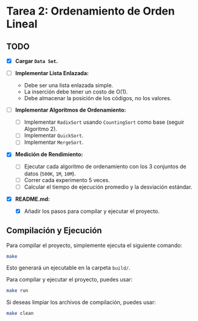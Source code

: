 # Tarea 2: Ordenamiento de Orden Lineal

## TODO

- [X] **Cargar `Data Set`.**
- [ ] **Implementar Lista Enlazada:**
    - Debe ser una lista enlazada simple.
    - La inserción debe tener un costo de O(1).
    - Debe almacenar la posición de los códigos, no los valores.

- [ ] **Implementar Algoritmos de Ordenamiento:**
    - [ ] Implementar `RadixSort` usando `CountingSort` como base (seguir Algoritmo 2).
    - [ ] Implementar `QuickSort`.
    - [ ] Implementar `MergeSort`.

- [x] **Medición de Rendimiento:**
    - [ ] Ejecutar cada algoritmo de ordenamiento con los 3 conjuntos de datos (`500K`, `1M`, `10M`).
    - [ ] Correr cada experimento 5 veces.
    - [ ] Calcular el tiempo de ejecución promedio y la desviación estándar.

- [x] **README.md:**
    - [x] Añadir los pasos para compilar y ejecutar el proyecto.

## Compilación y Ejecución

Para compilar el proyecto, simplemente ejecuta el siguiente comando:

```bash
make
```

Esto generará un ejecutable en la carpeta `build/`.

Para compilar y ejecutar el proyecto, puedes usar:

```bash
make run
```

Si deseas limpiar los archivos de compilación, puedes usar:

```bash
make clean
```
